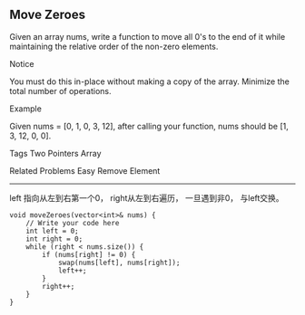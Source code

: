 ## Move Zeroes  ##

Given an array nums, write a function to move all 0's to the end of it while maintaining the relative order of the non-zero elements.

 Notice

You must do this in-place without making a copy of the array.
Minimize the total number of operations.

Example

Given nums = [0, 1, 0, 3, 12], after calling your function, nums should be [1, 3, 12, 0, 0].

Tags 
Two Pointers Array

Related Problems 
Easy Remove Element

----------
left 指向从左到右第一个0， right从左到右遍历， 一旦遇到非0， 与left交换。

	void moveZeroes(vector<int>& nums) {
	    // Write your code here
	    int left = 0;
	    int right = 0;
	    while (right < nums.size()) {
	        if (nums[right] != 0) {
	            swap(nums[left], nums[right]);
	            left++;
	        }
	        right++;
	    }
	}